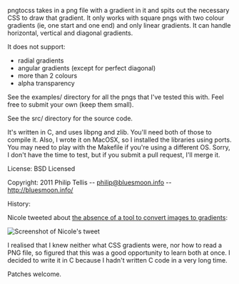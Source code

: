 pngtocss takes in a png file with a gradient in it and spits out the necessary CSS to
draw that gradient.  It only works with square pngs with two colour gradients (ie, one
start and one end) and only linear gradients.  It can handle horizontal, vertical and
diagonal gradients.

It does not support:
- radial gradients
- angular gradients (except for perfect diagonal)
- more than 2 colours
- alpha transparency

See the examples/ directory for all the pngs that I've tested this with.  Feel free
to submit your own (keep them small).

See the src/ directory for the source code.

It's written in C, and uses libpng and zlib.  You'll need both of those to compile it.
Also, I wrote it on MacOSX, so I installed the libraries using ports.  You may need to
play with the Makefile if you're using a different OS.  Sorry, I don't have the time 
to test, but if you submit a pull request, I'll merge it.

License: BSD Licensed

Copyright: 2011 Philip Tellis -- <philip@bluesmoon.info> -- http://bluesmoon.info/

History:

Nicole tweeted about [the absence of a tool to convert images to gradients](http://twitter.com/#!/stubbornella/status/61499795801505792/):

![Screenshot of Nicole's tweet](https://img.skitch.com/20110423-dh9axwes4t8d8srfcsw1n774i4.png)

I realised that I knew neither what CSS gradients were, nor how to read a PNG file, so
figured that this was a good opportunity to learn both at once.  I decided to write it
in C because I hadn't written C code in a very long time.

Patches welcome.

